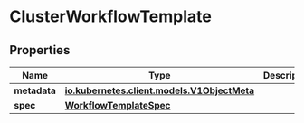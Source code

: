 

# ClusterWorkflowTemplate

## Properties

Name | Type | Description | Notes
------------ | ------------- | ------------- | -------------
**metadata** | [**io.kubernetes.client.models.V1ObjectMeta**](io.kubernetes.client.models.V1ObjectMeta.md) |  |  [optional]
**spec** | [**WorkflowTemplateSpec**](WorkflowTemplateSpec.md) |  |  [optional]



